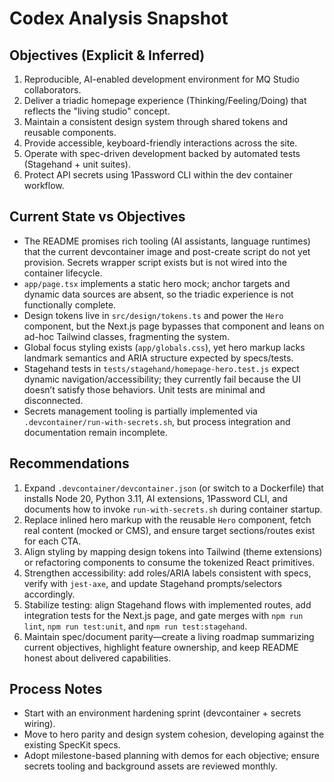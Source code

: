 # Codex Analysis Snapshot

## Objectives (Explicit & Inferred)
1. Reproducible, AI-enabled development environment for MQ Studio collaborators.
2. Deliver a triadic homepage experience (Thinking/Feeling/Doing) that reflects the "living studio" concept.
3. Maintain a consistent design system through shared tokens and reusable components.
4. Provide accessible, keyboard-friendly interactions across the site.
5. Operate with spec-driven development backed by automated tests (Stagehand + unit suites).
6. Protect API secrets using 1Password CLI within the dev container workflow.

## Current State vs Objectives
- The README promises rich tooling (AI assistants, language runtimes) that the current devcontainer image and post-create script do not yet provision. Secrets wrapper script exists but is not wired into the container lifecycle.
- `app/page.tsx` implements a static hero mock; anchor targets and dynamic data sources are absent, so the triadic experience is not functionally complete.
- Design tokens live in `src/design/tokens.ts` and power the `Hero` component, but the Next.js page bypasses that component and leans on ad-hoc Tailwind classes, fragmenting the system.
- Global focus styling exists (`app/globals.css`), yet hero markup lacks landmark semantics and ARIA structure expected by specs/tests.
- Stagehand tests in `tests/stagehand/homepage-hero.test.js` expect dynamic navigation/accessibility; they currently fail because the UI doesn’t satisfy those behaviors. Unit tests are minimal and disconnected.
- Secrets management tooling is partially implemented via `.devcontainer/run-with-secrets.sh`, but process integration and documentation remain incomplete.

## Recommendations
1. Expand `.devcontainer/devcontainer.json` (or switch to a Dockerfile) that installs Node 20, Python 3.11, AI extensions, 1Password CLI, and documents how to invoke `run-with-secrets.sh` during container startup.
2. Replace inlined hero markup with the reusable `Hero` component, fetch real content (mocked or CMS), and ensure target sections/routes exist for each CTA.
3. Align styling by mapping design tokens into Tailwind (theme extensions) or refactoring components to consume the tokenized React primitives.
4. Strengthen accessibility: add roles/ARIA labels consistent with specs, verify with `jest-axe`, and update Stagehand prompts/selectors accordingly.
5. Stabilize testing: align Stagehand flows with implemented routes, add integration tests for the Next.js page, and gate merges with `npm run lint`, `npm run test:unit`, and `npm run test:stagehand`.
6. Maintain spec/document parity—create a living roadmap summarizing current objectives, highlight feature ownership, and keep README honest about delivered capabilities.

## Process Notes
- Start with an environment hardening sprint (devcontainer + secrets wiring).
- Move to hero parity and design system cohesion, developing against the existing SpecKit specs.
- Adopt milestone-based planning with demos for each objective; ensure secrets tooling and background assets are reviewed monthly.

